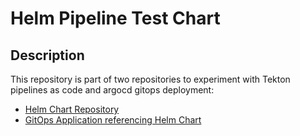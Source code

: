 # Helm Pipeline Test Chart

## Description

This repository is part of two repositories to experiment with Tekton pipelines
as code and argocd gitops deployment:
- [Helm Chart Repository]()
- [GitOps Application referencing Helm Chart]()
